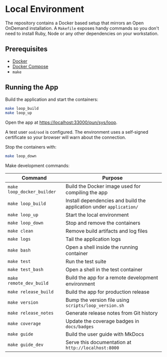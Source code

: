 # Local Environment

The repository contains a Docker based setup that mirrors an Open OnDemand installation.
A `Makefile` exposes handy commands so you don't need to install Ruby, Node or any other dependencies on your workstation.

## Prerequisites
- [Docker](https://www.docker.com/)
- [Docker Compose](https://docs.docker.com/compose/)
- `make`

## Running the App

Build the application and start the containers:

```bash
make loop_build
make loop_up
```

Open the app at [https://localhost:33000/pun/sys/loop](https://localhost:33000/pun/sys/loop).

A test user `ood/ood` is configured. The environment uses a self‑signed certificate so your browser will warn about the connection.

Stop the containers with:

```bash
make loop_down
```

Make development commands:

| Command                   | Purpose |
|---------------------------|------------------------------------------------------------------|
| `make loop_docker_builder`| Build the Docker image used for compiling the app |
| `make loop_build`         | Install dependencies and build the application under `application/` |
| `make loop_up`            | Start the local environment |
| `make loop_down`          | Stop and remove the containers |
| `make clean`              | Remove build artifacts and log files |
| `make logs`               | Tail the application logs |
| `make bash`               | Open a shell inside the running container |
| `make test`               | Run the test suite |
| `make test_bash`          | Open a shell in the test container |
| `make remote_dev_build`   | Build the app for a remote development environment |
| `make release_build`      | Build the app for production release |
| `make version`            | Bump the version file using `scripts/loop_version.sh` |
| `make release_notes`      | Generate release notes from Git history |
| `make coverage`           | Update the coverage badges in `docs/badges` |
| `make guide`              | Build the user guide with MkDocs |
| `make guide_dev`          | Serve this documentation at `http://localhost:8000` |
